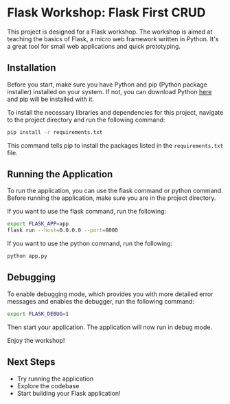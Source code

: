 # Flask Workshop: Flask First CRUD

This project is designed for a Flask workshop. The workshop is aimed at teaching the basics of Flask, a micro web framework written in Python. It's a great tool for small web applications and quick prototyping.

## Installation

Before you start, make sure you have Python and pip (Python package installer) installed on your system. If not, you can download Python [here](https://www.python.org/downloads/) and pip will be installed with it.

To install the necessary libraries and dependencies for this project, navigate to the project directory and run the following command:

```bash
pip install -r requirements.txt
```

This command tells pip to install the packages listed in the `requirements.txt` file.

## Running the Application

To run the application, you can use the flask command or python command. Before running the application, make sure you are in the project directory.

If you want to use the flask command, run the following:

```bash
export FLASK_APP=app
flask run --host=0.0.0.0 --port=8000
```

If you want to use the python command, run the following:

```bash
python app.py
```

## Debugging

To enable debugging mode, which provides you with more detailed error messages and enables the debugger, run the following command:

```bash
export FLASK_DEBUG=1
```

Then start your application. The application will now run in debug mode.

Enjoy the workshop!

## Next Steps

- Try running the application
- Explore the codebase
- Start building your Flask application!
